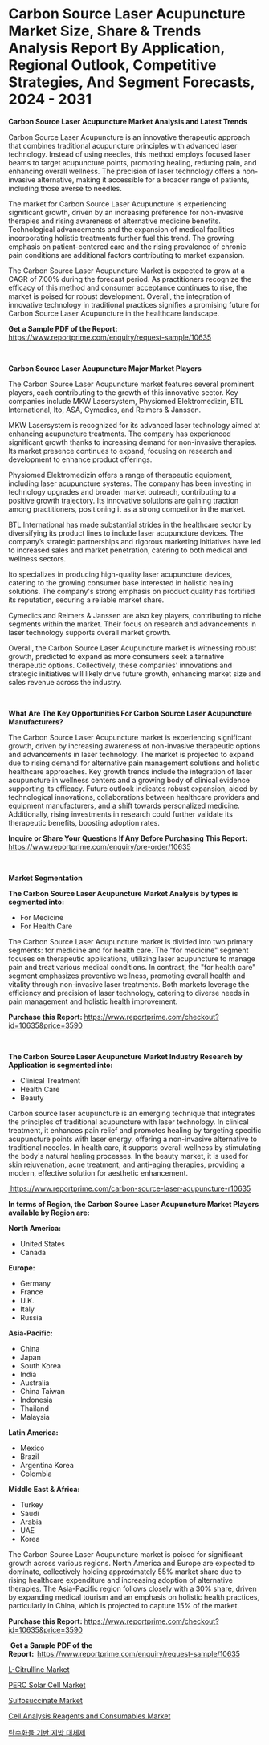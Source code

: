 <p><h1>Carbon Source Laser Acupuncture Market Size, Share & Trends Analysis Report By Application, Regional Outlook, Competitive Strategies, And Segment Forecasts, 2024 - 2031</h1></p><p><strong>Carbon Source Laser Acupuncture Market Analysis and Latest Trends</strong></p>
<p><p>Carbon Source Laser Acupuncture is an innovative therapeutic approach that combines traditional acupuncture principles with advanced laser technology. Instead of using needles, this method employs focused laser beams to target acupuncture points, promoting healing, reducing pain, and enhancing overall wellness. The precision of laser technology offers a non-invasive alternative, making it accessible for a broader range of patients, including those averse to needles.</p><p>The market for Carbon Source Laser Acupuncture is experiencing significant growth, driven by an increasing preference for non-invasive therapies and rising awareness of alternative medicine benefits. Technological advancements and the expansion of medical facilities incorporating holistic treatments further fuel this trend. The growing emphasis on patient-centered care and the rising prevalence of chronic pain conditions are additional factors contributing to market expansion.</p><p>The Carbon Source Laser Acupuncture Market is expected to grow at a CAGR of 7.00% during the forecast period. As practitioners recognize the efficacy of this method and consumer acceptance continues to rise, the market is poised for robust development. Overall, the integration of innovative technology in traditional practices signifies a promising future for Carbon Source Laser Acupuncture in the healthcare landscape.</p></p>
<p><strong>Get a Sample PDF of the Report:&nbsp;</strong> <a href="https://www.reportprime.com/enquiry/request-sample/10635">https://www.reportprime.com/enquiry/request-sample/10635</a></p>
<p>&nbsp;</p>
<p><strong>Carbon Source Laser Acupuncture Major Market Players</strong></p>
<p><p>The Carbon Source Laser Acupuncture market features several prominent players, each contributing to the growth of this innovative sector. Key companies include MKW Lasersystem, Physiomed Elektromedizin, BTL International, Ito, ASA, Cymedics, and Reimers & Janssen.</p><p>MKW Lasersystem is recognized for its advanced laser technology aimed at enhancing acupuncture treatments. The company has experienced significant growth thanks to increasing demand for non-invasive therapies. Its market presence continues to expand, focusing on research and development to enhance product offerings.</p><p>Physiomed Elektromedizin offers a range of therapeutic equipment, including laser acupuncture systems. The company has been investing in technology upgrades and broader market outreach, contributing to a positive growth trajectory. Its innovative solutions are gaining traction among practitioners, positioning it as a strong competitor in the market.</p><p>BTL International has made substantial strides in the healthcare sector by diversifying its product lines to include laser acupuncture devices. The company’s strategic partnerships and rigorous marketing initiatives have led to increased sales and market penetration, catering to both medical and wellness sectors.</p><p>Ito specializes in producing high-quality laser acupuncture devices, catering to the growing consumer base interested in holistic healing solutions. The company's strong emphasis on product quality has fortified its reputation, securing a reliable market share.</p><p>Cymedics and Reimers & Janssen are also key players, contributing to niche segments within the market. Their focus on research and advancements in laser technology supports overall market growth.</p><p>Overall, the Carbon Source Laser Acupuncture market is witnessing robust growth, predicted to expand as more consumers seek alternative therapeutic options. Collectively, these companies' innovations and strategic initiatives will likely drive future growth, enhancing market size and sales revenue across the industry.</p></p>
<p>&nbsp;</p>
<p><strong>What Are The Key Opportunities For Carbon Source Laser Acupuncture Manufacturers?</strong></p>
<p><p>The Carbon Source Laser Acupuncture market is experiencing significant growth, driven by increasing awareness of non-invasive therapeutic options and advancements in laser technology. The market is projected to expand due to rising demand for alternative pain management solutions and holistic healthcare approaches. Key growth trends include the integration of laser acupuncture in wellness centers and a growing body of clinical evidence supporting its efficacy. Future outlook indicates robust expansion, aided by technological innovations, collaborations between healthcare providers and equipment manufacturers, and a shift towards personalized medicine. Additionally, rising investments in research could further validate its therapeutic benefits, boosting adoption rates.</p></p>
<p><strong>Inquire or Share Your Questions If Any Before Purchasing This Report:</strong> <a href="https://www.reportprime.com/enquiry/pre-order/10635">https://www.reportprime.com/enquiry/pre-order/10635</a></p>
<p>&nbsp;</p>
<p><strong>Market Segmentation</strong></p>
<p><strong>The Carbon Source Laser Acupuncture Market Analysis by types is segmented into:</strong></p>
<p><ul><li>For Medicine</li><li>For Health Care</li></ul></p>
<p><p>The Carbon Source Laser Acupuncture market is divided into two primary segments: for medicine and for health care. The "for medicine" segment focuses on therapeutic applications, utilizing laser acupuncture to manage pain and treat various medical conditions. In contrast, the "for health care" segment emphasizes preventive wellness, promoting overall health and vitality through non-invasive laser treatments. Both markets leverage the efficiency and precision of laser technology, catering to diverse needs in pain management and holistic health improvement.</p></p>
<p><strong>Purchase this Report:&nbsp;</strong><a href="https://www.reportprime.com/checkout?id=10635&price=3590">https://www.reportprime.com/checkout?id=10635&price=3590</a></p>
<p>&nbsp;</p>
<p><strong>The Carbon Source Laser Acupuncture Market Industry Research by Application is segmented into:</strong></p>
<p><ul><li>Clinical Treatment</li><li>Health Care</li><li>Beauty</li></ul></p>
<p><p>Carbon source laser acupuncture is an emerging technique that integrates the principles of traditional acupuncture with laser technology. In clinical treatment, it enhances pain relief and promotes healing by targeting specific acupuncture points with laser energy, offering a non-invasive alternative to traditional needles. In health care, it supports overall wellness by stimulating the body's natural healing processes. In the beauty market, it is used for skin rejuvenation, acne treatment, and anti-aging therapies, providing a modern, effective solution for aesthetic enhancement.</p></p>
<p><a href="https://www.reportprime.com/carbon-source-laser-acupuncture-r10635">&nbsp;https://www.reportprime.com/carbon-source-laser-acupuncture-r10635</a></p>
<p><strong>In terms of Region, the Carbon Source Laser Acupuncture Market Players available by Region are:</strong></p>
<p>
    <p> <strong> North America: </strong>
        <ul>
            <li>United States</li>
            <li>Canada</li>
        </ul>
        </p> 
    <p> <strong> Europe: </strong>
        <ul>
            <li>Germany</li>
            <li>France</li>
            <li>U.K.</li>
            <li>Italy</li>
            <li>Russia</li>
        </ul>
        </p> 
    <p> <strong> Asia-Pacific: </strong>
        <ul>
            <li>China</li>
            <li>Japan</li>
            <li>South Korea</li>
            <li>India</li>
            <li>Australia</li>
            <li>China Taiwan</li>
            <li>Indonesia</li>
            <li>Thailand</li>
            <li>Malaysia</li>
        </ul>
        </p> 
    <p> <strong> Latin America: </strong>
        <ul>
            <li>Mexico</li>
            <li>Brazil</li>
            <li>Argentina Korea</li>
            <li>Colombia</li>
        </ul>
        </p> 
    <p> <strong> Middle East & Africa: </strong>
        <ul>
            <li>Turkey</li>
            <li>Saudi</li>
            <li>Arabia</li>
            <li>UAE</li>
            <li>Korea</li>
        </ul>
    </p>
    </p>
<p><p>The Carbon Source Laser Acupuncture market is poised for significant growth across various regions. North America and Europe are expected to dominate, collectively holding approximately 55% market share due to rising healthcare expenditure and increasing adoption of alternative therapies. The Asia-Pacific region follows closely with a 30% share, driven by expanding medical tourism and an emphasis on holistic health practices, particularly in China, which is projected to capture 15% of the market. </p></p>
<p><strong>Purchase this Report: </strong><a href="https://www.reportprime.com/checkout?id=10635&price=3590">https://www.reportprime.com/checkout?id=10635&price=3590</a></p>
<p>&nbsp;<strong>Get a Sample PDF of the Report:&nbsp;&nbsp;</strong><a href="https://www.reportprime.com/enquiry/request-sample/10635">https://www.reportprime.com/enquiry/request-sample/10635</a></p>
<p><strong></strong></p>
<p><p><a href="https://medium.com/@dovansangxd/global-l-citrulline-market-share-and-growth-opportunities-and-market-size-growing-with-a-cagr-of-4-6-9be4ff36447f">L-Citrulline Market</a></p><p><a href="https://issuu.com/reportprime-2/docs/perc-solar-cell-market-size-2030.pp_8494dc8a72b5fc">PERC Solar Cell Market</a></p><p><a href="https://www.linkedin.com/pulse/sulfosuccinate-market-size-share-analysis-growth-trends-qqrfe?trackingId=aPDb4djjQHK1RCf3oBCOvg%3D%3D">Sulfosuccinate Market</a></p><p><a href="https://github.com/MariaWashington76/Market-Research-Report-List-1/blob/main/cell-analysis-reagents-and-consumables-market.md">Cell Analysis Reagents and Consumables Market</a></p><p><a href="https://medium.com/@rudyswaniafgwski56664/carbohydrate-based-fat-replacers-market-%EC%9D%98-%EA%B8%80%EB%A1%9C%EB%B2%8C-%EC%8B%9C%EC%9E%A5-%EA%B0%9C%EC%9A%94%EB%8A%94-%EC%A0%84-%EC%84%B8%EA%B3%84-%EB%B0%8F-%EC%A3%BC%EC%9A%94-%EC%8B%9C%EC%9E%A5%EC%9D%98-%EC%82%B0%EC%97%85%EC%97%90-%EC%98%81%ED%96%A5%EC%9D%84-%EB%AF%B8%EC%B9%98%EB%8A%94-%EC%A3%BC%EC%9A%94-%ED%8A%B8%EB%A0%8C%EB%93%9C%EC%97%90-%EB%8C%80%ED%95%9C-%EB%8F%85%ED%8A%B9%ED%95%9C-%EA%B4%80%EC%A0%90%EC%9D%84-c4dcf9f1fa96">탄수화물 기반 지방 대체제</a></p></p>